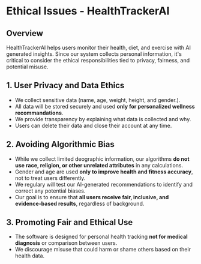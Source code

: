 # Ethical Issues - HealthTrackerAI

## Overview 
HealthTrackerAI helps users monitor their health, diet, and exercise with AI generated insights. Since our system collects personal information, it's critical to consider the ethical responsibilities tied to privacy, fairness, and potential misuse. 

## 1. User Privacy and Data Ethics
- We collect sensitive data (name, age, weight, height, and gender.).
- All data will be stored securely and used **only for personalized wellness recommandations**.
- We provide transparency by explaining what data is collected and why. 
- Users can delete their data and close their account at any time. 

## 2. Avoiding Algorithmic Bias 
- While we collect limited deographic information, our algorithms **do not use race, religion, or other unrelated attributes** in any calculations.
- Gender and age are used **only to improve health and fitness accuracy**, not to treat users differently. 
- We regulary will test our AI-generated recommendations to identify and correct any potential biases.
- Our goal is to ensure that **all users receive fair, inclusive, and evidence-based results**, regardless of background.

## 3. Promoting Fair and Ethical Use
- The software is designed for personal health tracking **not for medical diagnosis** or comparison between users.
- We discourage misuse that could harm or shame others based on their health data. 


